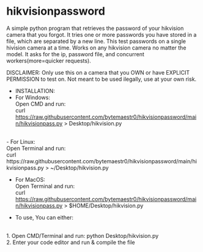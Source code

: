 # hikvisionpassword
A simple python program that retrieves the password of your hikvision camera that you forgot.
It tries one or more passwords you have stored in a file, which are separated by a new line. This test passwords on a single hivision camera at a time. Works on any hikvision camera no matter the model. 
It asks for the ip, password file, and concurrent workers(more=quicker requests).

DISCLAIMER: Only use this on a camera that you OWN or have EXPLICIT PERMISSION to test on. Not meant to be used ilegally, use at your own risk.

- INSTALLATION: <br>
-    For Windows:<br>
  Open CMD and run: <br>
curl https://raw.githubusercontent.com/bytemaestr0/hikvisionpassword/main/hikvisionpass.py > Desktop/hikvision.py
<br>
-   For Linux:<br>
  Open Terminal and run: <br>
curl https://raw.githubusercontent.com/bytemaestr0/hikvisionpassword/main/hikvisionpass.py > ~/Desktop/hikvision.py<br>

 -   For MacOS:<br>
  Open Terminal and run: <br>
curl https://raw.githubusercontent.com/bytemaestr0/hikvisionpassword/main/hikvisionpass.py > $HOME/Desktop/hikvision.py<br>

- To use, You can either:
<br>
1. Open CMD/Terminal and run: python Desktop/hikvision.py
<br>
2. Enter your code editor and run & compile the file
